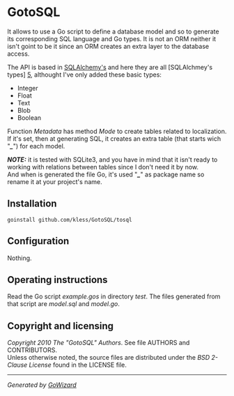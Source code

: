 GotoSQL
=======

It allows to use a Go script to define a database model and so to generate its
corresponding SQL language and Go types. It is not an ORM neither it isn't
goint to be it since an ORM creates an extra layer to the database access.

The API is based in [SQLAlchemy's][4] and here they are all [SQLAlchmey's types]
[5], althought I've only added these basic types:

+ Integer
+ Float
+ Text
+ Blob
+ Boolean

Function *Metadata* has method *Mode* to create tables related to localization.
If it's set, then at generating SQL, it creates an extra table (that starts wich
"***_***") for each model.

***NOTE:*** it is tested with SQLite3, and you have in mind that it isn't ready
to working with relations between tables since I don't need it by now.  
And when is generated the file Go, it's used "***_***" as package name so rename
it at your project's name.


[4]: http://www.sqlalchemy.org/
[5]: http://www.sqlalchemy.org/docs/core/types.html


## Installation

	goinstall github.com/kless/GotoSQL/tosql


## Configuration

Nothing.


## Operating instructions

Read the Go script *example.gos* in directory *test*. The files generated from
that script are *model.sql* and *model.go*.


## Copyright and licensing

*Copyright 2010  The "GotoSQL" Authors*. See file AUTHORS and CONTRIBUTORS.  
Unless otherwise noted, the source files are distributed under the
*BSD 2-Clause License* found in the LICENSE file.


* * *
*Generated by [GoWizard](https://github.com/kless/GoWizard)*


